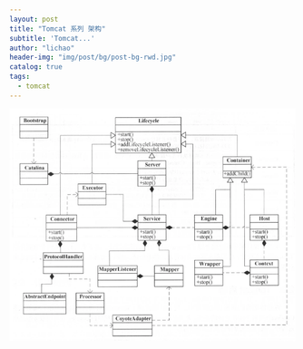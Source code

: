 ```yaml
---
layout: post
title: "Tomcat 系列 架构"
subtitle: 'Tomcat...'
author: "lichao"
header-img: "img/post/bg/post-bg-rwd.jpg"
catalog: true
tags:
  - tomcat 
---
```


![dubbo](/img/tomcat/2.png)

